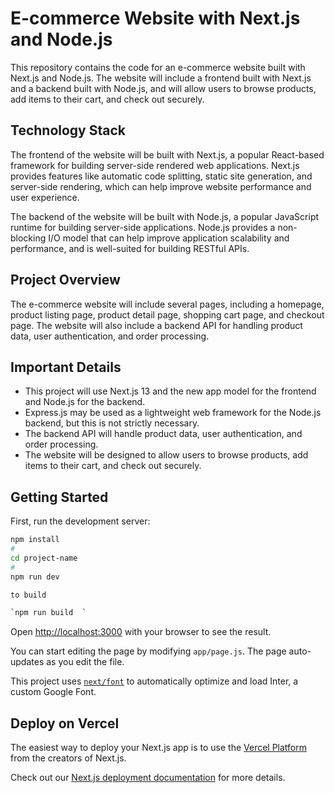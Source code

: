 # E-commerce Website with Next.js and Node.js

This repository contains the code for an e-commerce website built with Next.js and Node.js. The website will include a frontend built with Next.js and a backend built with Node.js, and will allow users to browse products, add items to their cart, and check out securely.

## Technology Stack

The frontend of the website will be built with Next.js, a popular React-based framework for building server-side rendered web applications. Next.js provides features like automatic code splitting, static site generation, and server-side rendering, which can help improve website performance and user experience.



The backend of the website will be built with Node.js, a popular JavaScript runtime for building server-side applications. Node.js provides a non-blocking I/O model that can help improve application scalability and performance, and is well-suited for building RESTful APIs.

## Project Overview

The e-commerce website will include several pages, including a homepage, product listing page, product detail page, shopping cart page, and checkout page. The website will also include a backend API for handling product data, user authentication, and order processing.

## Important Details

- This project will use Next.js 13  and the new app model for the frontend and Node.js for the backend.
- Express.js may be used as a lightweight web framework for the Node.js backend, but this is not strictly necessary.
- The backend API will handle product data, user authentication, and order processing.
- The website will be designed to allow users to browse products, add items to their cart, and check out securely.







## Getting Started

First, run the development server:

```bash
npm install
# 
cd project-name
# 
npm run dev

to build 

`npm run build  `

```

Open [http://localhost:3000](http://localhost:3000) with your browser to see the result.

You can start editing the page by modifying `app/page.js`. The page auto-updates as you edit the file.

This project uses [`next/font`](https://nextjs.org/docs/basic-features/font-optimization) to automatically optimize and load Inter, a custom Google Font.




## Deploy on Vercel

The easiest way to deploy your Next.js app is to use the [Vercel Platform](https://vercel.com/new?utm_medium=default-template&filter=next.js&utm_source=create-next-app&utm_campaign=create-next-app-readme) from the creators of Next.js.

Check out our [Next.js deployment documentation](https://nextjs.org/docs/deployment) for more details.
